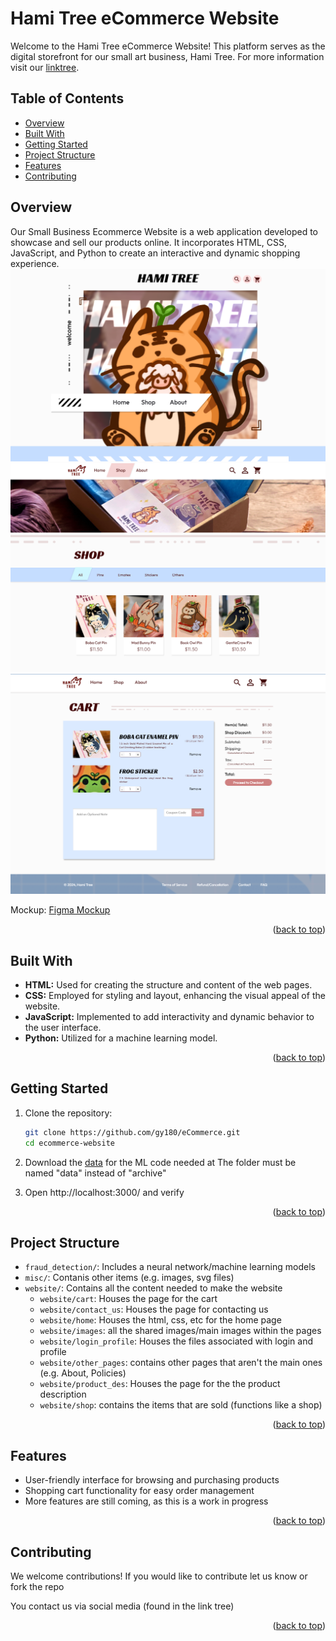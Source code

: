 # Hami Tree eCommerce Website

Welcome to the Hami Tree eCommerce Website! This platform serves as the digital storefront for our small art business, Hami Tree. For more information visit our [linktree](https://hamitree.carrd.co/).

## Table of Contents
- [Overview](#overview)
- [Built With](#built-with)
- [Getting Started](#getting-started)
- [Project Structure](#project-structure)
- [Features](#features)
- [Contributing](#contributing)

## Overview
Our Small Business Ecommerce Website is a web application developed to showcase and sell our products online. It incorporates HTML, CSS, JavaScript, and Python to create an interactive and dynamic shopping experience.
![homeDemo](misc/website-demo.png)
![shopDemo](misc/shopDemo.png)
![cartDemo](misc/cartDemo.png)

Mockup: [Figma Mockup](https://www.figma.com/file/fkk0nwg2vMDLuynsFqmKYW/Ecommerce?type=design&node-id=0-1&mode=design&t=oMlISIhHn1Gv2nVi-0)


<p align="right">(<a href="#readme-top">back to top</a>)</p>

## Built With

- **HTML:** Used for creating the structure and content of the web pages.
- **CSS:** Employed for styling and layout, enhancing the visual appeal of the website.
- **JavaScript:** Implemented to add interactivity and dynamic behavior to the user interface.
- **Python:** Utilized for a machine learning model.


<p align="right">(<a href="#readme-top">back to top</a>)</p>


## Getting Started

1. Clone the repository:
   ```bash
   git clone https://github.com/gy180/eCommerce.git
   cd ecommerce-website
   ```
2. Download the [data](https://www.kaggle.com/datasets/mlg-ulb/creditcardfraud/data ) for the ML code needed at 
   The folder must be named "data" instead of "archive"

3. Open http://localhost:3000/ and verify


<p align="right">(<a href="#readme-top">back to top</a>)</p>

## Project Structure

- `fraud_detection/`: Includes a neural network/machine learning models
- `misc/`: Contanis other items (e.g. images, svg files)
- `website/`: Contains all the content needed to make the website
   - `website/cart`: Houses the page for the cart
   - `website/contact_us`: Houses the page for contacting us
   - `website/home`: Houses the html, css, etc for the home page
   - `website/images`: all the shared images/main images within the pages
   - `website/login_profile`: Houses the files associated with login and profile
   - `website/other_pages`: contains other pages that aren't the main ones (e.g. About, Policies)
   - `website/product_des`: Houses the page for the the product description
   - `website/shop`: contains the items that are sold (functions like a shop)

<p align="right">(<a href="#readme-top">back to top</a>)</p>

## Features

- User-friendly interface for browsing and purchasing products
- Shopping cart functionality for easy order management
- More features are still coming, as this is a work in progress

<p align="right">(<a href="#readme-top">back to top</a>)</p>

## Contributing

We welcome contributions! If you would like to contribute let us know or fork the repo

You contact us via social media (found in the link tree)

<p align="right">(<a href="#readme-top">back to top</a>)</p>
